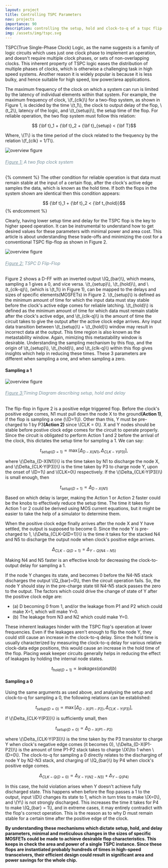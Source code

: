 ```yaml
---
layout: project
title: Controlling TSPC Parameters
nav: projects
importance: 90
description: controlling the setup, hold and clock-to-q of a tspc flip-flop
img: /assets/img/tspc.svg
---
```



TSPC(True Single-Phase Clock) Logic, as the name suggests is a family of logic circuits which uses just one clock phase to implement an operation, and doesn't require multiple clock phases, or sets of non-overlapping clocks. This inherent property of TSPC logic eases the distribution of multiple phases of clocks, which is otherwise a challenging task in high speed systems. Another reason it is widely popular is because it is less bulky, and hence suitable for high speed, low power/area applications.      

The maximum frequency of the clock on which a system can run is limited by the latency of individual elements within that system. For example, the maximum frequency of clock, \\(f_{clk}\\) for a two-flop system, as shown in Figure 1, is decided by the time \\(t_1\\), the clock to output delay of the flop, \\(t_2\\), latency of the logic, and \\(t_{setup}\\), the setup time of the flop. For reliable operation, the two flop system must follow this relation:

$$ {\bf t}_1 + {\bf t}_2 + {\bf t}_{setup} < {\bf T}$$

Where, \\(T\\) is the time period of the clock related to the frequency by the relation \\(f_{clk} = 1/T\\).

<div class="container-fluid text-center mt-4 p-0">
  <img class="img-responsive col-12 col-sm-10 col-md-6 ml-auto mr-auto" src="{{ '/assets/img/clock_system.svg' | prepend: site.baseurl | prepend: site.url }}" alt="overview figure">
  <h6 class="font-italic text-center mt-2" style="color: #78909c;"><u>Figure 1:</u> A two flop clock system</h6>
</div>

{% comment %}
The other condition for reliable operation is that data must remain stable at the input of a certain flop, after the clock's active edge samples the data, which is known as the hold time. If both the flops in the system shown are identical then this condition appears:

$$ {\bf t}_1 + {\bf t}_2 < {\bf t_{hold}}$$
{% endcomment %}

Clearly, having lower setup time and delay for the TSPC flop is the key to higher speed operation. It can be instrumental to understand how to get desired values for these parameters with minimal power and area cost. This article is about understanding these trade-offs and minimizing the cost for a conventional TSPC flip-flop as shown in Figure 2.

<div class="container-fluid text-center mt-4 p-0">
  <img class="img-responsive col-12 col-sm-10 col-md-6 ml-auto mr-auto" src="{{ '/assets/img/tspc.svg' | prepend: site.baseurl | prepend: site.url }}" alt="overview figure">
  <h6 class="font-italic text-center mt-2" style="color: #78909c;"><u>Figure 2:</u> TSPC D Flip-Flop</h6>
</div>

Figure 2 shows a D-FF with an inverted output \\(Q_{bar}\\), which means, sampling a 1 gives a 0, and vice versa. \\(t_{setup}\\), \\(t_{hold}\\), and \\(t_{clk-q}\\), (which is \\(t_1\\) in Figure 1), can be mapped to the delays and sizes of specific elements(MOSFETs) in Figure 2. \\(t_{setup}\\) is defined as the minimum amount of time for which the input data must stay stable before the clock's active edge comes for reliable latching. \\(t_{hold}\\) is defined as the minimum amount of time for which data must remain stable after the clock's active edge, and \\(t_{clk-q}\\) is the amount of time the circuit takes to give the output after the active clock edge arrives. Any input data transition between \\(t_{setup}\\) + \\(t_{hold}\\) window may result in incorrect data at the output. This time region is also known as the metastability window. Again, mimizing this metastability window is desirable. Understanding the sampling mechanism by this flop, and the origin of \\(t_{setup}\\), \\(t_{hold}\\), and \\(t_{clk-q}\\) within this flop gives insights which help in reducing these times. These 3 parameters are different when sampling a one, and when sampling a zero.

<h4 class="title mt-4 p-0 text-left">Sampling a 1</h4>

<div class="container-fluid text-center mt-4 p-0">
  <img class="img-responsive col-12 col-sm-10 col-md-6 ml-auto mr-auto" src="{{ '/assets/img/sampling1.svg' | prepend: site.baseurl | prepend: site.url }}" alt="overview figure">
  <h6 class="font-italic text-center mt-2" style="color: #78909c;"><u>Figure 3:</u>Timing Diagram describing setup, hold and delay</h6>
</div>

The flip-flop in figure 2 is a positive edge triggered flop. Before the clock's positive edge comes, N1 must pull down the node X to the ground<b>(Action 1)</b>, if the flop is sampling a one (\\(D=1\\)). Other than this, Y must be pre-charged to 1 by P3<b>(Action 2)</b> since \\(CLK = 0\\). X and Y nodes should be stable before postive clock edge comes for the circuit to operate properly. Since the circuit is obligated to perform Action 1 and 2 before the arrival of the clock, this dictates the setup time for sampling a 1. We can say:

$$ t_{setup(D=1)} \propto \max{[\Delta_{D-X(N1)}, \Delta_{CLK-Y(P3)}]}, $$

where \\(\Delta_{D-X(N1)}\\) is the time taken by N1 to discharge the node X, and \\(\Delta_{CLK-Y(P3)}\\) is the time taken by P3 to charge node Y, upon the onset of \\(D=1\\) and \\(CLK=0\\) respectively. If the \\(\Delta_{CLK-Y(P3)}\\) is small enough, then  

$$ t_{setup(D=1)} \propto \Delta_{D-X(N1)}$$

<!-- since P3 starts to charge the node Y before the N1 starts to discharge the node X, because CLK becomes 0 before the D becomes 1, as shown in the Figure 3.-->

 Based on which delay is larger, making the Action 1 or Action 2 faster could be the knobs to effectively reduce the setup time. The time it takes for Action 1 or 2 could be derived using MOS current equations, but it might be easier to take the help of a simulator to determine them.

 When the positive clock edge finally arrives after the node X and Y have settled, the output is supposed to become 0. Since the node Y is pre-charged to 1, \\(\Delta_{CLK-Q(D=1)}\\) is the time it takes for the stacked N4 and N5 to discharge the output node when clock's positive edge arrives.

$$ \Delta_{CLK-Q(D=1)} = \Delta_{Y-Q(N4-N5)} $$

Making N4 and N5 faster is an effective knob for decreasing the clock-to-output delay for sampling a 1.

If the node Y changes its state, and becomes 0 before the N4-N5 stack discharges the output \\(Q_{bar}=0\\), then the circuit operation fails. So, the node Y should stay in the pre-charge state till N4-N5 stack passes the zero to the output. The factors which could drive the change of state of Y after the positive clock edge are:

- (a) D becoming 0 from 1, and/or the leakage from P1 and P2 which could make X=1, which will make Y=0.
- (b) The leakage from N3 and N2 which could make Y=0.

These inherent leakages hinder with the TSPC flop's operation at lower frequencies. Even if the leakages aren't enough to flip the node Y, they could still cause an increase in the clock-to-q delay. Since the hold time is usually characterized by measuring the clock-to-q delay for various relative clock-data edge positions, this would cause an increase in the hold time of the flop. Placing weak keeper circuits generally helps in reducing the effect of leakages by holding the internal node states.   

$$ t_{hold(D=1)} \propto leakages (a) and (b)$$

<h4 class="title mt-4 p-0 text-left">Sampling a 0</h4>
Using the same arguments as used above, and analysing the setup and clock-to-q for sampling a 0, the following relations can be established:


$$ t_{setup(D=0)} \propto \max{[\Delta_{D-X(P1-P2)}, \Delta_{CLK-Y(P3)}]}, $$

if \\(\Delta_{CLK-Y(P3)}\\) is sufficiently small, then

$$ t_{setup(D=0)} \propto \Delta_{D-X(P1-P2)}$$

where \\(\Delta_{CLK-Y(P3)}\\) is the time taken by the P3 transistor to charge Y when clock's negative edge comes (it becomes 0), \\(\Delta_{D-X(P1-P2)}\\) is the amount of time P1-P2 stack takes to charge \\(X\\)to 1 when \\(D=0\\). The clock-to-q for sampling a 0 directly relates to the discharging of node Y by N2-N3 stack, and charging of \\(Q_{bar}\\) by P4 when clock's positive edge comes.

$$ \Delta_{CLK-Q(D=0)} \propto \Delta_{X-Y(N2-N3)} + \Delta_{Y-Q(P4)} $$

In this case, the hold violation arises when Y doesn't achieve fully discharged state. This happens when before the flop passes a 1 to the output, input \\(D\\) changes its state to 1, which in turn tries to make \\(X=0\\), and \\(Y\\) is not strongly discharged. This increases the time it takes for P4 to make \\(Q_{bar} = 1\\), and in extreme cases, it may entirely contradict with the flop's correct operation. This is the reason as to why D must remain stable for a certain time after the positive edge of the clock.

<b>By understanding these mechanisms which dictate setup, hold, and delay parameters, minimal and meticulous changes in the sizes of specific MOSFETs could be made to achieve desirable flop characteristics. This keeps in check the area and power of a single TSPC instance. Since these flops are instantiated probably hundreds of times in high-speed transceivers, their efficient design could result in significant area and power savings for the whole chip.</b>

